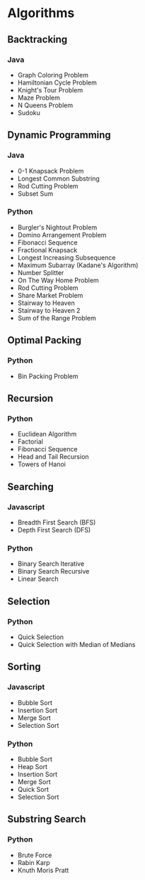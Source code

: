# Algorithms

## Backtracking

### Java

-   Graph Coloring Problem
-   Hamiltonian Cycle Problem
-   Knight's Tour Problem
-   Maze Problem
-   N Queens Problem
-   Sudoku

## Dynamic Programming

### Java

-   0-1 Knapsack Problem
-   Longest Common Substring
-   Rod Cutting Problem
-   Subset Sum

### Python

-   Burgler's Nightout Problem
-   Domino Arrangement Problem
-   Fibonacci Sequence
-   Fractional Knapsack
-   Longest Increasing Subsequence
-   Maximum Subarray (Kadane's Algorithm)
-   Number Splitter
-   On The Way Home Problem
-   Rod Cutting Problem
-   Share Market Problem
-   Stairway to Heaven
-   Stairway to Heaven 2
-   Sum of the Range Problem

## Optimal Packing

### Python

-   Bin Packing Problem

## Recursion

### Python

-   Euclidean Algorithm
-   Factorial
-   Fibonacci Sequence
-   Head and Tail Recursion
-   Towers of Hanoi

## Searching

### Javascript

-   Breadth First Search (BFS)
-   Depth First Search (DFS)

### Python

-   Binary Search Iterative
-   Binary Search Recursive
-   Linear Search

## Selection

### Python

-   Quick Selection
-   Quick Selection with Median of Medians

## Sorting

### Javascript

-   Bubble Sort
-   Insertion Sort
-   Merge Sort
-   Selection Sort

### Python

-   Bubble Sort
-   Heap Sort
-   Insertion Sort
-   Merge Sort
-   Quick Sort
-   Selection Sort

## Substring Search

### Python

-   Brute Force
-   Rabin Karp
-   Knuth Moris Pratt
